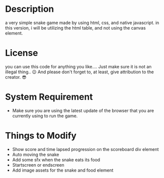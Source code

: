 # Description
a very simple snake game made by using html, css, and native javascript. in this version, i will be utilizing the html table, and not using the canvas element.
# License
you can use this code for anything you like.... Just make sure it is not an illegal thing.. 😉 And please don't forget to, at least, give attribution to the creator. 😎
# System Requirement 
- Make sure you are using the latest update of the browser that you are currently using to run the game.

# Things to Modify
- Show score and time lapsed progression on the scoreboard div element
- Auto moving the snake
- Add some sfx when the snake eats its food
- Startscreen or endscreen
- Add image assets for the snake and food element
